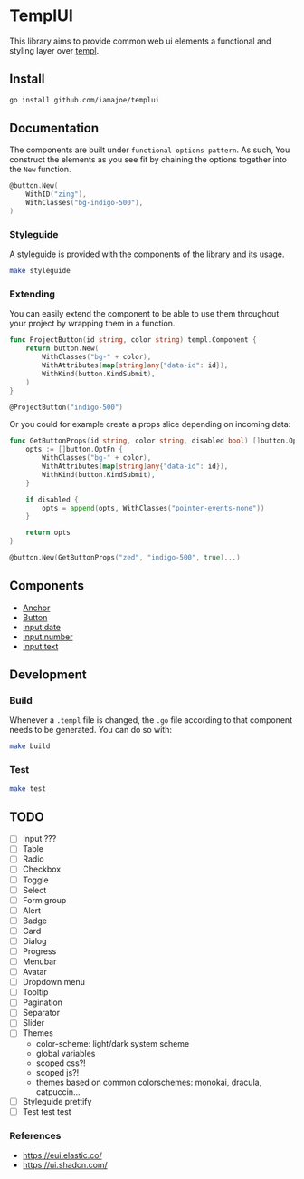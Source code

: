 # TemplUI

This library aims to provide common web ui elements a functional and styling layer over [templ](https://github.com/a-h/templ).

## Install

```sh
go install github.com/iamajoe/templui
```

## Documentation

The components are built under `functional options pattern`. As such, You construct the elements as you see fit by chaining the options together into the `New` function.

```go
@button.New(
	WithID("zing"),
	WithClasses("bg-indigo-500"),
)
```

### Styleguide

A styleguide is provided with the components of the library and its usage.

```bash
make styleguide
```

### Extending

You can easily extend the component to be able to use them throughout your project by wrapping them in a function.

```go
func ProjectButton(id string, color string) templ.Component {
    return button.New(
        WithClasses("bg-" + color),
        WithAttributes(map[string]any{"data-id": id}),
        WithKind(button.KindSubmit),
    )
}

@ProjectButton("indigo-500")
```

Or you could for example create a props slice depending on incoming data:

```go
func GetButtonProps(id string, color string, disabled bool) []button.OptFn {
    opts := []button.OptFn {
        WithClasses("bg-" + color),
        WithAttributes(map[string]any{"data-id": id}),
        WithKind(button.KindSubmit),
    }

    if disabled {
        opts = append(opts, WithClasses("pointer-events-none"))
    }

    return opts
}

@button.New(GetButtonProps("zed", "indigo-500", true)...)
```

## Components

- [Anchor](./anchor)
- [Button](./button)
- [Input date](./inputdate)
- [Input number](./inputnumber)
- [Input text](./inputtext)

## Development

### Build

Whenever a `.templ` file is changed, the `.go` file according to that component needs to be generated. You can do so with:
```sh
make build
```

### Test

```sh
make test
```

## TODO

- [ ] Input ???
- [ ] Table
- [ ] Radio
- [ ] Checkbox
- [ ] Toggle
- [ ] Select
- [ ] Form group
- [ ] Alert
- [ ] Badge
- [ ] Card
- [ ] Dialog
- [ ] Progress
- [ ] Menubar
- [ ] Avatar
- [ ] Dropdown menu
- [ ] Tooltip
- [ ] Pagination
- [ ] Separator
- [ ] Slider
- [ ] Themes 
  - color-scheme: light/dark system scheme
  - global variables
  - scoped css?!
  - scoped js?!
  - themes based on common colorschemes: monokai, dracula, catpuccin...
- [ ] Styleguide prettify
- [ ] Test test test

### References

- https://eui.elastic.co/
- https://ui.shadcn.com/
